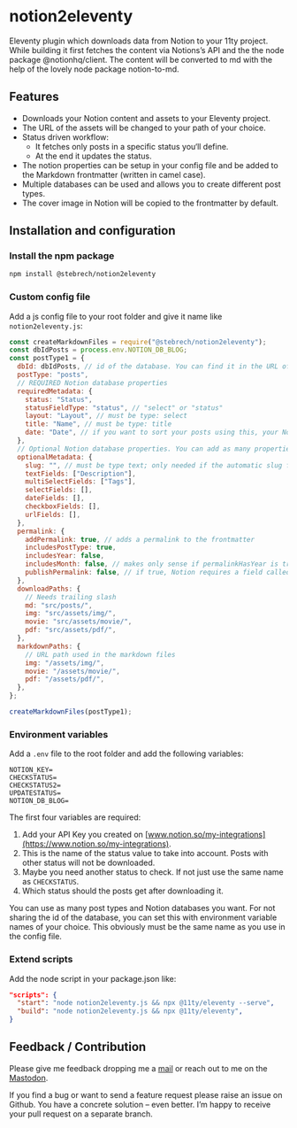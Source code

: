 # notion2eleventy

Eleventy plugin which downloads data from Notion to your 11ty project. While building it first fetches the content via Notions’s API and the the node package @notionhq/client. The content will be converted to md with the help of the lovely node package notion-to-md.

## Features

- Downloads your Notion content and assets to your Eleventy project.
- The URL of the assets will be changed to your path of your choice.
- Status driven workflow:
  - It fetches only posts in a specific status you‘ll define.
  - At the end it updates the status.
- The notion properties can be setup in your config file and be added to the Markdown frontmatter (written in camel case).
- Multiple databases can be used and allows you to create different post types.
- The cover image in Notion will be copied to the frontmatter by default.

## Installation and configuration

### Install the npm package

```bash
npm install @stebrech/notion2eleventy
```

### Custom config file

Add a js config file to your root folder and give it name like `notion2eleventy.js`:

```js
const createMarkdownFiles = require("@stebrech/notion2eleventy");
const dbIdPosts = process.env.NOTION_DB_BLOG;
const postType1 = {
  dbId: dbIdPosts, // id of the database. You can find it in the URL of the database or in the share link.
  postType: "posts",
  // REQUIRED Notion database properties
  requiredMetadata: {
    status: "Status",
    statusFieldType: "status", // "select" or "status"
    layout: "Layout", // must be type: select
    title: "Name", // must be type: title 
    date: "Date", // if you want to sort your posts using this, your Notion property needs to be called Date; must be type: date
  },
  // Optional Notion database properties. You can add as many properties for each type as you need.
  optionalMetadata: {
    slug: "", // must be type text; only needed if the automatic slug from title (like /this-is-the-title/) is not good enough. The trailing slash will be added automatically.
    textFields: ["Description"],
    multiSelectFields: ["Tags"],
    selectFields: [],
    dateFields: [],
    checkboxFields: [],
    urlFields: [],
  },
  permalink: {
    addPermalink: true, // adds a permalink to the frontmatter
    includesPostType: true,
    includesYear: false,
    includesMonth: false, // makes only sense if permalinkHasYear is true
    publishPermalink: false, // if true, Notion requires a field called "Permalink" of type "URL" in the database
  },
  downloadPaths: {
    // Needs trailing slash
    md: "src/posts/",
    img: "src/assets/img/",
    movie: "src/assets/movie/",
    pdf: "src/assets/pdf/",
  },
  markdownPaths: {
    // URL path used in the markdown files
    img: "/assets/img/",
    movie: "/assets/movie/",
    pdf: "/assets/pdf/",
  },
};

createMarkdownFiles(postType1);
```

### Environment variables

Add a `.env` file to the root folder and add the following variables:

```
NOTION_KEY=
CHECKSTATUS=
CHECKSTATUS2=
UPDATESTATUS=
NOTION_DB_BLOG=
```

The first four variables are required:

1. Add your API Key you created on [www.notion.so/my-integrations](https://www.notion.so/my-integrations).
2. This is the name of the status value to take into account. Posts with other status will not be downloaded.
3. Maybe you need another status to check. If not just use the same name as `CHECKSTATUS`.
4. Which status should the posts get after downloading it.

You can use as many post types and Notion databases you want. For not sharing the id of the database, you can set this with environment variable names of your choice. This obviously must be the same name as you use in the config file.

### Extend scripts

Add the node script in your package.json like:

```json
"scripts": {
  "start": "node notion2eleventy.js && npx @11ty/eleventy --serve",
  "build": "node notion2eleventy.js && npx @11ty/eleventy",
}
```

## Feedback / Contribution

Please give me feedback dropping me a [mail](mailto:mail@stebre.ch) or reach out to me on the [Mastodon](https://fosstodon.org/@stebre).

If you find a bug or want to send a feature request please raise an issue on Github. You have a concrete solution – even better. I’m happy to receive your pull request on a separate branch.
